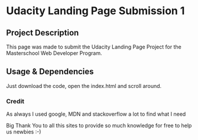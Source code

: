 # Udacity Landing Page Submission 1

## Project Description
This page was made to submit the Udacity Landing Page Project for the Masterschool Web Developer Program.

## Usage & Dependencies  
Just download the code, open the index.html and scroll around.

### Credit
As always I used google, MDN and stackoverflow a lot to find what I need

Big Thank You to all this sites to provide so much knowledge for free to help us newbies :-)

